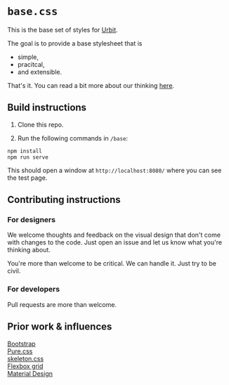 # `base.css`

This is the base set of styles for [Urbit](https://urbit.org).  

The goal is to provide a base stylesheet that is

- simple,
- pracitcal,
- and extensible.

That's it.  You can read a bit more about our thinking [here]().

## Build instructions

1. Clone this repo.

2. Run the following commands in `/base`:

```
npm install
npm run serve
```

This should open a window at `http://localhost:8080/` where you can see the test page.

## Contributing instructions

### For designers

We welcome thoughts and feedback on the visual design that don't come with changes to the code.  Just open an issue and let us know what you're thinking about.  

You're more than welcome to be critical.  We can handle it.  Just try to be civil.

### For developers

Pull requests are more than welcome.  

## Prior work & influences

[Bootstrap]()  
[Pure.css]()  
[skeleton.css]()  
[Flexbox grid]()  
[Material Design]()  
